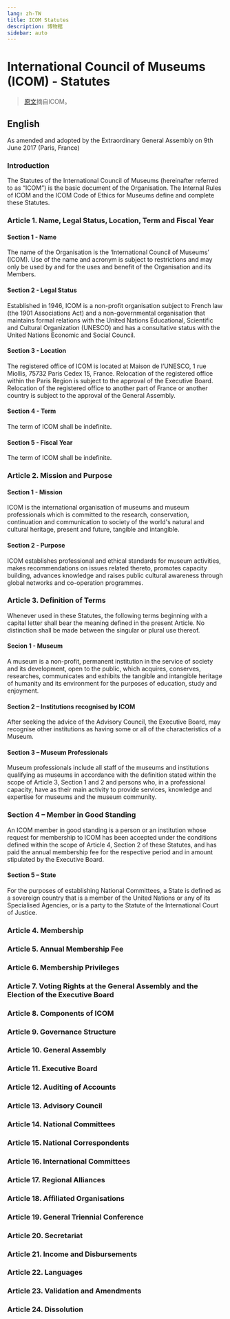 ```yaml
---
lang: zh-TW
title: ICOM Statutes
description: 博物館
sidebar: auto
---
```


# International Council of Museums (ICOM) - Statutes
>
> [原文](https://icommuseum/wp-content/uploads/2018/07/2017_ICOM_Statutes_ENpdf)摘自ICOM。

## English

As amended and adopted by the Extraordinary General Assembly on 9th June 2017 (Paris, France)

### Introduction
The Statutes of the International Council of Museums (hereinafter referred to as “ICOM”) is the basic document of the Organisation. The Internal Rules of ICOM and the ICOM Code of Ethics for Museums define and complete these Statutes.

### Article 1. Name, Legal Status, Location, Term and Fiscal Year
#### Section 1 - Name
The name of the Organisation is the ‘International Council of Museums’ (ICOM). Use of the name and acronym is subject to restrictions and may only be used by and for the uses and benefit of the Organisation and its Members.
#### Section 2 - Legal Status
Established in 1946, ICOM is a non-profit organisation subject to French law (the 1901 Associations Act) and a non-governmental organisation that maintains formal relations with the United Nations Educational, Scientific and Cultural Organization (UNESCO) and has a consultative status with the United Nations Economic and Social Council.
#### Section 3 - Location
The registered office of ICOM is located at Maison de l’UNESCO, 1 rue Miollis, 75732 Paris Cedex 15, France. Relocation of the registered office within the Paris Region is subject to the approval of the Executive Board. Relocation of the registered office to another part of France or another country is subject to the approval of the General Assembly.
#### Section 4 - Term
The term of ICOM shall be indefinite. 
#### Section 5 - Fiscal Year
The term of ICOM shall be indefinite. 
### Article 2. Mission and Purpose
#### Section 1 - Mission
ICOM is the international organisation of museums and museum professionals which is committed to the research, conservation, continuation and communication to society of the world's natural and cultural heritage, present and future, tangible and intangible.
#### Section 2 - Purpose
ICOM establishes professional and ethical standards for museum activities, makes recommendations on issues related thereto, promotes capacity building, advances knowledge and raises public cultural awareness through global networks and co-operation programmes.
### Article 3. Definition of Terms
Whenever used in these Statutes, the following terms beginning with a capital letter shall bear the 
meaning defined in the present Article. No distinction shall be made between the singular or plural 
use thereof.
#### Secion 1 - Museum
A museum is a non-profit, permanent institution in the service of society and its development, open to the public, which acquires, conserves, researches, communicates and exhibits the tangible and intangible heritage of humanity and its environment for the purposes of education, study and enjoyment.
#### Section 2 – Institutions recognised by ICOM
After seeking the advice of the Advisory Council, the Executive Board, may recognise other institutions as having some or all of the characteristics of a Museum.
#### Section 3 – Museum Professionals
Museum professionals include all staff of the museums and institutions qualifying as museums in accordance with the definition stated within the scope of Article 3, Section 1 and 2 and persons who, in a professional capacity, have as their main activity to provide services, knowledge and expertise for museums and the museum community.
### Section 4 – Member in Good Standing
An ICOM member in good standing is a person or an institution whose request for membership to ICOM has been accepted under the conditions defined within the scope of Article 4, Section 2 of these Statutes, and has paid the annual membership fee for the respective period and in amount stipulated by the Executive Board.
#### Section 5 – State
For the purposes of establishing National Committees, a State is defined as a sovereign country that is a member of the United Nations or any of its Specialised Agencies, or is a party to the Statute of the International Court of Justice.
### Article 4. Membership
### Article 5. Annual Membership Fee
### Article 6. Membership Privileges
### Article 7. Voting Rights at the General Assembly and the Election of the Executive Board
### Article 8. Components of ICOM
### Article 9. Governance Structure
### Article 10. General Assembly
### Article 11. Executive Board
### Article 12. Auditing of Accounts
### Article 13. Advisory Council
### Article 14. National Committees
### Article 15. National Correspondents
### Article 16. International Committees
### Article 17. Regional Alliances
### Article 18. Affiliated Organisations
### Article 19. General Triennial Conference
### Article 20. Secretariat
### Article 21. Income and Disbursements
### Article 22. Languages
### Article 23. Validation and Amendments
### Article 24. Dissolution